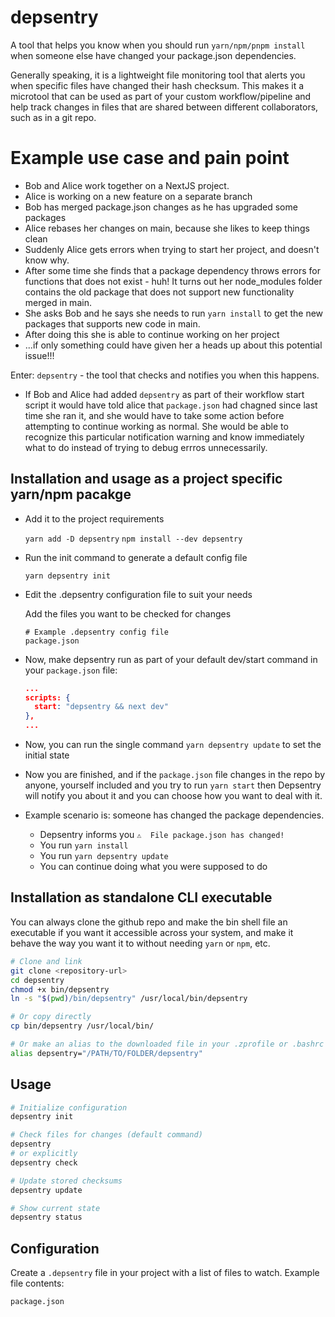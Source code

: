 # depsentry

A tool that helps you know when you should run `yarn/npm/pnpm install` when someone else have changed your package.json dependencies.

Generally speaking, it is a lightweight file monitoring tool that alerts you when specific files have changed their hash checksum. This makes it a microtool that can be used as part of your custom workflow/pipeline and help track changes in files that are shared between different collaborators, such as in a git repo.

# Example use case and pain point

- Bob and Alice work together on a NextJS project.
- Alice is working on a new feature on a separate branch
- Bob has merged package.json changes as he has upgraded some packages
- Alice rebases her changes on main, because she likes to keep things clean
- Suddenly Alice gets errors when trying to start her project, and doesn't know why.
- After some time she finds that a package dependency throws errors for functions that does not exist - huh! It turns out her node_modules folder contains the old package that does not support new functionality merged in main.
- She asks Bob and he says she needs to run `yarn install` to get the new packages
  that supports new code in main.
- After doing this she is able to continue working on her project
- ...if only something could have given her a heads up about this potential issue!!!

Enter: `depsentry` - the tool that checks and notifies you when this happens.

- If Bob and Alice had added `depsentry` as part of their workflow start script
  it would have told alice that `package.json` had chagned since last time she ran it, and she would have to take some action before attempting to continue working as normal. She would be able to recognize this particular notification warning and know immediately what to do instead of trying to debug errros unnecessarily.

## Installation and usage as a project specific yarn/npm pacakge

- Add it to the project requirements

  `yarn add -D depsentry`
  `npm install --dev depsentry`

- Run the init command to generate a default config file

  `yarn depsentry init`

- Edit the .depsentry configuration file to suit your needs

  Add the files you want to be checked for changes

  ```
  # Example .depsentry config file
  package.json
  ```

- Now, make depsentry run as part of your default dev/start command in your `package.json` file:

  ```json
  ...
  scripts: {
    start: "depsentry && next dev"
  },
  ...
  ```

- Now, you can run the single command `yarn depsentry update` to set the initial state

- Now you are finished, and if the `package.json` file changes in the repo by anyone, yourself included and you try to run `yarn start` then Depsentry will notify you about it and you can choose how you want to deal with it.

- Example scenario is: someone has changed the package dependencies.

  - Depsentry informs you `⚠️  File package.json has changed!`
  - You run `yarn install`
  - You run `yarn depsentry update`
  - You can continue doing what you were supposed to do

## Installation as standalone CLI executable

You can always clone the github repo and make the bin shell file an executable if you want it accessible across your system, and make it behave the way you want it to without needing `yarn` or `npm`, etc.

```bash
# Clone and link
git clone <repository-url>
cd depsentry
chmod +x bin/depsentry
ln -s "$(pwd)/bin/depsentry" /usr/local/bin/depsentry

# Or copy directly
cp bin/depsentry /usr/local/bin/

# Or make an alias to the downloaded file in your .zprofile or .bashrc
alias depsentry="/PATH/TO/FOLDER/depsentry"
```

## Usage

```bash
# Initialize configuration
depsentry init

# Check files for changes (default command)
depsentry
# or explicitly
depsentry check

# Update stored checksums
depsentry update

# Show current state
depsentry status
```

## Configuration

Create a `.depsentry` file in your project with a list of files to watch.
Example file contents:

```
package.json
```
